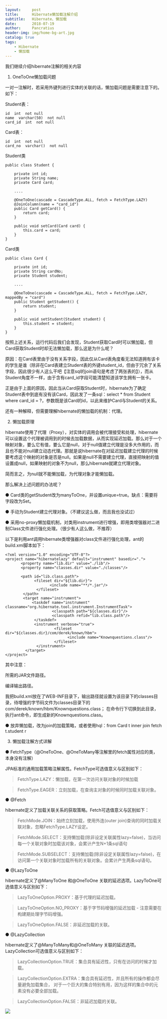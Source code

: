 ```yaml
---
layout:     post
title:      Hibernate懒加载注解介绍
subtitle:   Hibernate、懒加载
date:       2018-07-19
author:     Pancratius
header-img: img/home-bg-art.jpg
catalog: true
tags:
    - Hibernate
    - 懒加载
---
```


我们继续介绍hibernate注解的相关内容

1. OneToOne懒加载问题

一对一注解时，若采用外键列进行实体的关联的话，懒加载问题是需要注意下的。如下：

Student表：

```
id  int  not null
name  varchar(50)  not null
card_id  int  not null
```
Card表：

```
id  int  not null
card_no  varchar()  not null
```
Student类

```
public class Student {
 
	private int id;
	private String name;
	private Card card;
 
	....
 
	@OneToOne(cascade = CascadeType.ALL, fetch = FetchType.LAZY)
	@JoinColumn(name = "card_id")
	public Card getCard() {
		return card;
	}
 
	public void setCard(Card card) {
		this.card = card;
	}
}
```
Card类

```
public class Card {
 
	private int id;
	private String cardNo;
	private Student student;
 
	....
 
	@OneToOne(cascade = CascadeType.ALL, fetch = FetchType.LAZY, mappedBy = "card")
	public Student getStudent() {
		return student;
	}
 
	public void setStudent(Student student) {
		this.student = student;
	}
}
```
 按照上述关系，运行代码后我们会发现，Student获取Card时可以懒加载，但Card获取Student时却无法懒加载，那么这是为什么呢？

原因：在Card表里由于没有关系字段，因此仅从Card表角度看无法知道拥有该卡的学生是谁（除非在Card表建立Student表的外键student_id，但由于冗余了关系字段，因此很少有人这么干吧【注意sql的join语句是考虑了两张表的】），而从Student角度不一样，由于含有card_id字段可能清楚知道该学生拥有一张卡。

正是由于上面的原因，因此当从Card获取Student时，hibernate为了确定Student表中到底有没有该Card，因此发了一条sql：select * from Student where card_id = ?，参数既是该Card的id，以此来维护Card与Student的关系。

还有一种解释，但需要理解hibernate的懒加载的机制：代理。

2. 懒加载原理

hibernate使用了代理（Proxy），对实体的调用会被代理接受和处理，hibernate可以设置这个代理被调用到的时候去加载数据，从而实现延迟加载。那么对于一个映射对象，要么它有值，要么它是null，对于null值建立代理是没多大作用的，而且也不能对null建立动态代理。那就是说hibernate在对延迟加载建立代理的时候要考虑这个映射的对象是否是null。如果是null不需要建立代理，直接把映射的值设置成null，如果映射的对象不为null，那么hibernate就建立代理对象。

简而言之，为null就不能懒加载，为代理对象才能懒加载。

 

那么解决上述问题的办法呢？

● Card类的getStudent改为manyToOne，并设置unique=true。缺点：需要将字段改为Set<Student>。

● 手动为Student建立代理对象。（不建议这么做，而且我也没试过）

● 采用no-proxy懒加载机制，对类用instrument进行增强，即用类增强器对二进制Class文件进行强化处理。（很少有人这么做，不推荐）

以下是利用ant调用hibernate类增强器对class文件进行强化处理，ant的build.xml脚本如下：

```
<?xml version="1.0" encoding="UTF-8"?>
<project name="hibernatelazy" default="instrument" basedir=".">
       <property name="lib.dir" value="./lib"/>
       <property name="classes.dir" value="./classes"/>
 
       <path id="lib.class.path">
             <fileset dir="${lib.dir}">
                    <include name="**/*.jar"/>
              </fileset>
        </path>
        <target name="instrument">
            <taskdef name="instrument" classname="org.hibernate.tool.instrument.InstrumentTask">
                     <classpath path="${classes.dir}"/>
                     <classpath refid="lib.class.path"/>
             </taskdef>
             <instrument verbose="true">
                      <fileset dir="${classes.dir}/com/derek/known/hbm">
                            <include name="Knownquestions.class"/>
                      </fileset>
              </instrument>
         </target>
</project>
```
其中注意：

<property name="lib.dir" value="./lib"/>所需的JAR文件路径。

<property name="classes.dir" value="./classes"/>编译输出路径。

我把build.xml放在了WEB-INF目录下，输出路径就设置为该目录下的classes目录，待增强的字节码文件为classes目录下的com/derek/known/hbm/Knownquestions.class； 在命令行下切换到此目录，执行ant命令，即生成新的Knownquestions.class。

● 放弃懒加载，改为join的加载策略，或者使用hql：from Card t inner join fetch t.student r

3. 懒加载注解方式详解

● FetchType（@OneToOne、@OneToMany等注解里的fetch属性对应的类，本身没有注解）

JPA标准的通用加载策略注解属性。FetchType可选值意义与区别如下：

>FetchType.LAZY：懒加载，在第一次访问关联对象的时候加载

>FetchType.EAGER：立刻加载，在查询主对象的时候同时加载关联对象。

● @Fetch

hibernate定义了加载关联关系的获取策略。Fetch可选值意义与区别如下：

>FetchMode.JOIN：始终立刻加载，使用外连(outer join)查询的同时加载关联对象，忽略FetchType.LAZY设定。

>FetchMode.SELECT：支持懒加载(除非设定关联属性lazy=false)，当访问每一个关联对象时加载该对象，会累计产生N+1条sql语句

>FetchMode.SUBSELECT：支持懒加载(除非设定关联属性lazy=false)，在访问第一个关联对象时加载所有的关联对象。会累计产生两条sql语句。

● @LazyToOne

hibernate定义了@ManyToOne 和@OneToOne 关联的延迟选项。LazyToOne可选值意义与区别如下：

>LazyToOneOption.PROXY：基于代理的延迟加载。

> LazyToOneOption.NO_PROXY：基于字节码增强的延迟加载 - 注意需要在构建期处理字节码增强。

> LazyToOneOption.FALSE：非延迟加载的关联。

● @LazyCollection

hibernate定义了@ManyToMany和@OneToMany 关联的延迟选项。LazyCollection可选值意义与区别如下：

>LazyCollectionOption.TRUE：集合具有延迟性，只有在访问的时候才加载。

>LazyCollectionOption.EXTRA：集合具有延迟性，并且所有的操作都会尽量避免加载集合， 对于一个巨大的集合特别有用，因为这样的集合中的元素没有必要全部加载。

>LazyCollectionOption.FALSE：非延迟加载的关联。

 

![](https://ws2.sinaimg.cn/large/006tKfTcgy1ftfa66ojk1j31by0dy0vw.jpg)

